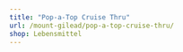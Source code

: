 ```yaml
---
title: "Pop-a-Top Cruise Thru"
url: /mount-gilead/pop-a-top-cruise-thru/
shop: Lebensmittel
---
```

